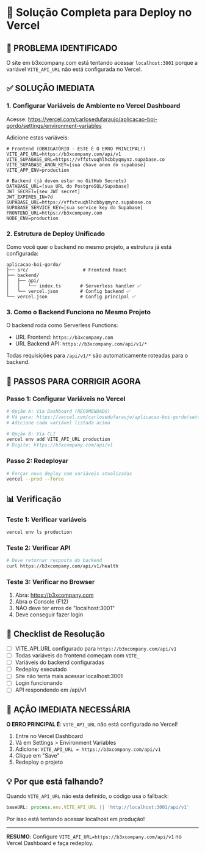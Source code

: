 # 🚀 Solução Completa para Deploy no Vercel

## 🔴 PROBLEMA IDENTIFICADO
O site em b3xcompany.com está tentando acessar `localhost:3001` porque a variável `VITE_API_URL` não está configurada no Vercel.

## ✅ SOLUÇÃO IMEDIATA

### 1. Configurar Variáveis de Ambiente no Vercel Dashboard

Acesse: https://vercel.com/carlosedufaraujo/aplicacao-boi-gordo/settings/environment-variables

Adicione estas variáveis:

```env
# Frontend (OBRIGATÓRIO - ESTE É O ERRO PRINCIPAL!)
VITE_API_URL=https://b3xcompany.com/api/v1
VITE_SUPABASE_URL=https://vffxtvuqhlhcbbyqmynz.supabase.co
VITE_SUPABASE_ANON_KEY=[sua chave anon do supabase]
VITE_APP_ENV=production

# Backend (já devem estar no GitHub Secrets)
DATABASE_URL=[sua URL do PostgreSQL/Supabase]
JWT_SECRET=[seu JWT secret]
JWT_EXPIRES_IN=7d
SUPABASE_URL=https://vffxtvuqhlhcbbyqmynz.supabase.co
SUPABASE_SERVICE_KEY=[sua service key do Supabase]
FRONTEND_URL=https://b3xcompany.com
NODE_ENV=production
```

### 2. Estrutura de Deploy Unificado

Como você quer o backend no mesmo projeto, a estrutura já está configurada:

```
aplicacao-boi-gordo/
├── src/                    # Frontend React
├── backend/
│   ├── api/
│   │   └── index.ts       # Serverless handler ✅
│   └── vercel.json        # Config backend ✅
└── vercel.json            # Config principal ✅
```

### 3. Como o Backend Funciona no Mesmo Projeto

O backend roda como Serverless Functions:
- URL Frontend: `https://b3xcompany.com`
- URL Backend API: `https://b3xcompany.com/api/v1/*`

Todas requisições para `/api/v1/*` são automaticamente roteadas para o backend.

## 🔧 PASSOS PARA CORRIGIR AGORA

### Passo 1: Configurar Variáveis no Vercel
```bash
# Opção A: Via Dashboard (RECOMENDADO)
# Vá para: https://vercel.com/carlosedufaraujo/aplicacao-boi-gordo/settings/environment-variables
# Adicione cada variável listada acima

# Opção B: Via CLI
vercel env add VITE_API_URL production
# Digite: https://b3xcompany.com/api/v1
```

### Passo 2: Redeployar
```bash
# Forçar novo deploy com variáveis atualizadas
vercel --prod --force
```

## 📊 Verificação

### Teste 1: Verificar variáveis
```bash
vercel env ls production
```

### Teste 2: Verificar API
```bash
# Deve retornar resposta do backend
curl https://b3xcompany.com/api/v1/health
```

### Teste 3: Verificar no Browser
1. Abra: https://b3xcompany.com
2. Abra o Console (F12)
3. NÃO deve ter erros de "localhost:3001"
4. Deve conseguir fazer login

## 🎯 Checklist de Resolução

- [ ] VITE_API_URL configurado para `https://b3xcompany.com/api/v1`
- [ ] Todas variáveis do frontend começam com `VITE_`
- [ ] Variáveis do backend configuradas
- [ ] Redeploy executado
- [ ] Site não tenta mais acessar localhost:3001
- [ ] Login funcionando
- [ ] API respondendo em /api/v1

## 🔴 AÇÃO IMEDIATA NECESSÁRIA

**O ERRO PRINCIPAL É**: `VITE_API_URL` não está configurado no Vercel!

1. Entre no Vercel Dashboard
2. Vá em Settings > Environment Variables
3. Adicione: `VITE_API_URL = https://b3xcompany.com/api/v1`
4. Clique em "Save"
5. Redeploy o projeto

## 💡 Por que está falhando?

Quando `VITE_API_URL` não está definido, o código usa o fallback:
```typescript
baseURL: process.env.VITE_API_URL || 'http://localhost:3001/api/v1'
```

Por isso está tentando acessar localhost em produção!

---

**RESUMO**: Configure `VITE_API_URL=https://b3xcompany.com/api/v1` no Vercel Dashboard e faça redeploy.